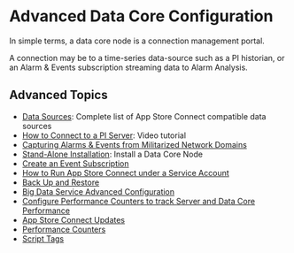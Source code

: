 # Advanced Data Core Configuration

In simple terms, a data core node is a connection management portal.

A connection may be to a time-series data-source such as a PI historian,
or an Alarm & Events subscription streaming data to Alarm Analysis.

## Advanced Topics

  - [Data Sources](/Data_Core/Data%20Sources): Complete list of App
    Store Connect compatible data sources
  - [How to Connect to a PI Server](https://youtu.be/cajhDd7Ughg?t=243):
    Video tutorial
  - [Capturing Alarms & Events from Militarized Network
    Domains](/alarm_analysis/Resilient%20Data%20Transfer)
  - [Stand-Alone Installation](/Data_Core/Stand-Alone%20Installation):
    Install a Data Core Node
  - [Create an Event Subscription](/data_core/event_subscription)
  - [How to Run App Store Connect under a Service
    Account](/Data_Core/How%20to%20Run%20App%20Store%20Connect%20under%20a%20Service%20Account)
  - [Back Up and
    Restore](/App%20Store%20Connect/Back%20Up%20and%20Restore)
  - [Big Data Service Advanced
    Configuration](/Big%20Data%20Service/Big%20Data%20Service%20Advanced%20Configuration)
  - [Configure Performance Counters to track Server and Data Core
    Performance](/data_core/performance_counters)
  - [App Store Connect
    Updates](/data_core/App%20Store%20Connect%20Updates)
  - [Performance Counters](/data_core/Performance%20Counters)
  - [Script Tags](/data_core/Script%20Tags)
